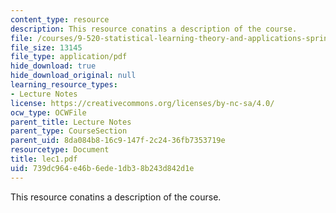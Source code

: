 ```yaml
---
content_type: resource
description: This resource conatins a description of the course.
file: /courses/9-520-statistical-learning-theory-and-applications-spring-2006/739dc964e46b6ede1db38b243d842d1e_lec1.pdf
file_size: 13145
file_type: application/pdf
hide_download: true
hide_download_original: null
learning_resource_types:
- Lecture Notes
license: https://creativecommons.org/licenses/by-nc-sa/4.0/
ocw_type: OCWFile
parent_title: Lecture Notes
parent_type: CourseSection
parent_uid: 8da084b8-16c9-147f-2c24-36fb7353719e
resourcetype: Document
title: lec1.pdf
uid: 739dc964-e46b-6ede-1db3-8b243d842d1e
---
```

This resource conatins a description of the course.